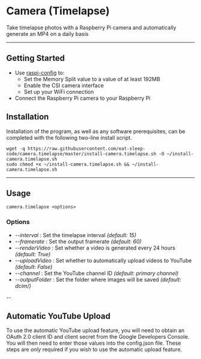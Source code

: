 # Camera (Timelapse)
Take timelapse photos with a Raspberry Pi camera and automatically generate an MP4 on a daily basis

---
## Getting Started

- Use [raspi-config](https://www.raspberrypi.org/documentation/configuration/raspi-config.md) to:
  - Set the Memory Split value to a value of at least 192MB
  - Enable the CSI camera interface
  - Set up your WiFi connection
- Connect the Raspberry Pi camera to your Raspberry Pi


## Installation

Installation of the program, as well as any software prerequisites, can be completed with the following two-line install script.

```
wget -q https://raw.githubusercontent.com/eat-sleep-code/camera.timelapse/master/install-camera.timelapse.sh -O ~/install-camera.timelapse.sh
sudo chmod +x ~/install-camera.timelapse.sh && ~/install-camera.timelapse.sh
```

---

## Usage
```
camera.timelapse <options>
```

### Options

+ _--interval_ : Set the timelapse interval    *(default: 15)*
+ _--framerate_ : Set the output framerate     *(default: 60)*
+ _--renderVideo_ : Set whether a video is generated every 24 hours     *(default: True)*
+ _--uploadVideo_ : Set whether to automatically upload videos to YouTube    *(default: False)*
+ _--channel_ : Set the YouTube channel ID   *(default: primary channel)*
+ _--outputFolder_ : Set the folder where images will be saved     *(default: dcim/)* 

--

## Automatic YouTube Upload

To use the automatic YouTube upload feature, you will need to obtain an OAuth 2.0 client ID and client secret from the Google Developers Console.
You will then need to enter those values into the config.json file.  These steps are _only_ required if you wish to use the automatic upload feature.
